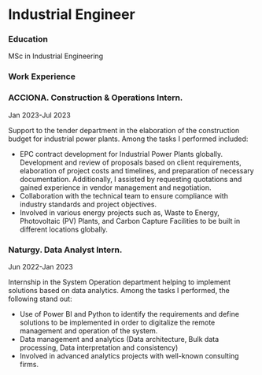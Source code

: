 # Industrial Engineer

### Education
MSc in Industrial Engineering

### Work Experience

### ACCIONA. Construction & Operations Intern. 
Jan 2023-Jul 2023 

Support to the tender department in the elaboration of the construction budget for industrial power plants.
Among the tasks I performed included:
-	EPC contract development for Industrial Power Plants globally. Development and review of proposals based on client requirements, elaboration of project costs and timelines, and preparation of necessary documentation. Additionally, I assisted by requesting quotations and gained experience in vendor management and negotiation. 
-	Collaboration with the technical team to ensure compliance with industry standards and project objectives.
-	Involved in various energy projects such as, Waste to Energy, Photovoltaic (PV) Plants, and Carbon Capture Facilities to be built in different locations globally.

### Naturgy. Data Analyst Intern.
Jun 2022-Jan 2023
 
Internship in the System Operation department helping to implement solutions based on data analytics.
Among the tasks I performed, the following stand out:
-	Use of Power BI and Python to identify the requirements and define solutions to be implemented in order to digitalize the remote management and operation of the system.
-	Data management and analytics (Data architecture, Bulk data processing, Data interpretation and consistency)
-	Involved in advanced analytics projects with well-known consulting firms.

